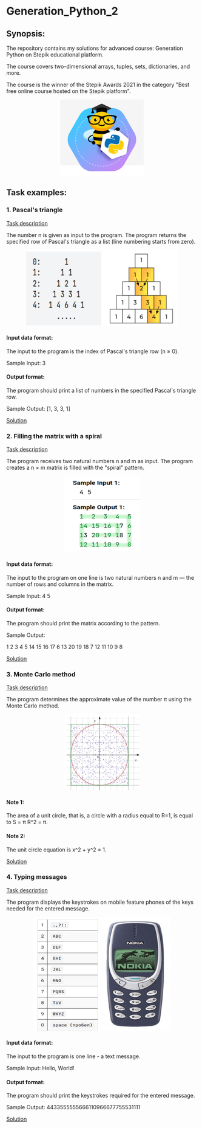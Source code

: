 # Generation_Python_2
## Synopsis:
The repository contains my solutions for advanced course: Generation Python on Stepik educational platform.

The course covers two-dimensional arrays, tuples, sets, dictionaries, and more.

The course is the winner of the Stepik Awards 2021 in the category "Best free online course hosted on the Stepik platform".

<p align="center">
    <a href="https://stepik.org/course/68343/info">
    <img src="https://github.com/orlovsky-maya/Generation_Python_2/blob/main/Images/Main.png" height="200" width="" alt="Stepik">
    </a>
</p>

## Task examples:

### 1. Pascal's triangle
[Task description](https://stepik.org/lesson/416753/step/10?unit=406261)

The number n is given as input to the program. The program returns the specified row of Pascal's triangle as a list (line numbering starts from zero).

<p align="center">
    <img src="https://github.com/orlovsky-maya/Generation_Python_2/blob/main/Images/Pascal's%20triangle1.png" alt="Pascal's triangle1" height="200" width="200">
    <img src="https://github.com/orlovsky-maya/Generation_Python_2/blob/main/Images/Pascal's%20triangle%202.png" alt="Pascal's triangle2" height="200" width="200">

</p>

#### Input data format:

The input to the program is the index of Pascal's triangle row (n ≥ 0).

Sample Input: 3

#### Output format:

The program should print a list of numbers in the specified Pascal's triangle row.

Sample Output: [1, 3, 3, 1]

[Solution](https://github.com/orlovsky-maya/Generation_Python_2/blob/main/Nested_Lists/Nested_lists.%20Part2/3.%20pascal's_triangle_1.py)


### 2. Filling the matrix with a spiral
[Task description](https://stepik.org/lesson/416757/step/10?unit=406265)

The program receives two natural numbers n and m as input. 
The program creates a n × m matrix is filled with the "spiral" pattern.

<p align="center">
    <img src="https://github.com/orlovsky-maya/Generation_Python_2/blob/main/Images/Filling%20the%20matrix%20with%20a%20spiral.png" alt="Filling the matrix with a spiral" height="200" width="200">

</p>


#### Input data format:

The input to the program on one line is two natural numbers n and m — the number of rows and columns in the matrix.

Sample Input: 4 5

#### Output format:

The program should print the matrix according to the pattern.

Sample Output:

1  2  3  4  5
14 15 16 17 6
13 20 19 18 7
12 11 10 9  8


[Solution](https://github.com/orlovsky-maya/Generation_Python_2/blob/main/%20Matrices/Part3/10.%20spiral_filling.py)


### 3. Monte Carlo method
[Task description](https://stepik.org/lesson/499669/step/8?unit=491205)

The program determines the approximate value of the number π using the Monte Carlo method.

<p align="center">
    <img src="https://github.com/orlovsky-maya/Generation_Python_2/blob/main/Images/Monte%20Carlo%20method.png" alt="Monte Carlo method" height="200" width="200">

</p>

#### Note 1: 
The area of a unit circle, that is, a circle with a radius equal to R=1, is equal to S = π R^2 = π.

#### Note 2:
The unit circle equation is x^2 + y^2 = 1.

[Solution](https://github.com/orlovsky-maya/Generation_Python_2/blob/main/Random_motodul/Monte_Carlo_method_and_Bogosort/2.%20monte_carlo_approximate_value_of_%CF%80.py)

### 4. Typing messages
[Task description](https://stepik.org/lesson/488830/step/15?unit=480066)

The program displays the keystrokes on mobile feature phones of the keys needed for the entered message.

<p align="center">
    <img src="https://github.com/orlovsky-maya/Generation_Python_2/blob/main/Images/Typing%20messages.png" alt="Typing messages" height="300" width="180">
    <img src="https://github.com/orlovsky-maya/Generation_Python_2/blob/main/Images/Typing%20messages1.png" alt="Typing messages1" height="300" width="180">

</p>


#### Input data format:

The input to the program is one line - a text message.

Sample Input: Hello, World!

#### Output format:

The program should print the keystrokes required for the entered message.

Sample Output: 4433555555666110966677755531111

[Solution](https://github.com/orlovsky-maya/Generation_Python_2/blob/main/Dictionary/Dictionary_Basics/6.%20message_set.py)
